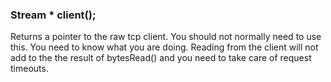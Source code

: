 <h3 id='req.client'>Stream * client();</h3>

Returns a pointer to the raw tcp client. You should not normally need to use this. You need to know what you are doing. Reading from the client will not add to the the result of bytesRead() and you need to take care of request timeouts.
